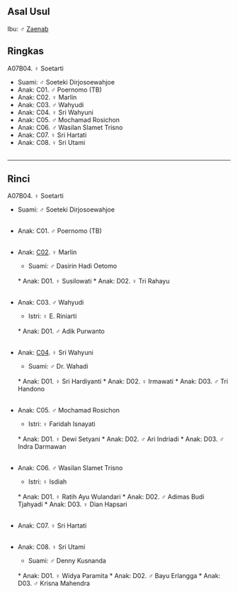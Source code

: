 ## Asal Usul

Ibu: ♂ [Zaenab][up] 

## Ringkas

A07B04. ♀ Soetarti
	<br/>

*	Suami: ♂ Soeteki Dirjosoewahjoe
	<br/>
*	Anak: C01. ♂ Poernomo (TB)
*	Anak: C02. ♀ Marlin 
*	Anak: C03. ♂ Wahyudi
*	Anak: C04. ♀ Sri Wahyuni
*	Anak: C05. ♂ Mochamad Rosichon 
*	Anak: C06. ♂ Wasilan Slamet Trisno
*	Anak: C07. ♀ Sri Hartati
*	Anak: C08. ♀ Sri Utami
	<br/><br/>

-- -- --

## Rinci

A07B04. ♀ Soetarti
	<br/>

*	Suami: ♂ Soeteki Dirjosoewahjoe
	<br/><br/>

*	Anak: C01. ♂ Poernomo (TB)
	<br/><br/>

*	Anak: [C02][A07B04C02]. ♀ Marlin 
	*	Suami: ♂ Dasirin Hadi Oetomo
	<br/>
	*	Anak: D01. ♀ Susilowati
	*	Anak: D02. ♀ Tri Rahayu
	<br/><br/>

*	Anak: C03. ♂ Wahyudi
	*	Istri: ♀ E. Riniarti
	<br/>
	*	Anak: D01. ♂ Adik Purwanto
	<br/><br/>

*	Anak: [C04][A07B04C04]. ♀ Sri Wahyuni
	*	Suami: ♂ Dr. Wahadi
	<br/>
	*	Anak: D01. ♀ Sri Hardiyanti
	*	Anak: D02. ♀ Irmawati
	*	Anak: D03. ♂ Tri Handono
	<br/><br/>

*	Anak: C05. ♂ Mochamad Rosichon 
	*	Istri: ♀ Faridah Isnayati
	<br/>
	*	Anak: D01. ♀ Dewi Setyani
	*	Anak: D02. ♂ Ari Indriadi
	*	Anak: D03. ♂ Indra Darmawan
	<br/><br/>

*	Anak: C06. ♂ Wasilan Slamet Trisno
	*	Istri: ♀ Isdiah
	<br/>
	*	Anak: D01. ♀ Ratih Ayu Wulandari
	*	Anak: D02. ♂ Adimas Budi Tjahyadi
	*	Anak: D03. ♀ Dian Hapsari
	<br/><br/>

*	Anak: C07. ♀ Sri Hartati
	<br/><br/>

*	Anak: C08. ♀ Sri Utami
	*	Suami: ♂ Denny Kusnanda
	<br/>
	*	Anak: D01. ♀ Widya Paramita
	*	Anak: D02. ♂ Bayu Erlangga
	*	Anak: D03. ♂ Krisna Mahendra
	<br/><br/>

[up]: https://github.com/epsi-rns/gitodipuro/blob/master/tree/A07.md

[A07B04C02]: https://github.com/epsi-rns/gitodipuro/blob/master/tree/A07/B04/C02.md
[A07B04C04]: https://github.com/epsi-rns/gitodipuro/blob/master/tree/A07/B04/C04.md
